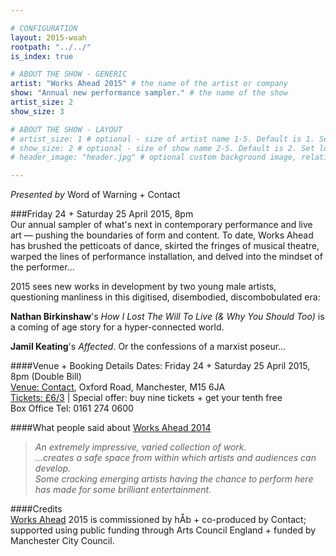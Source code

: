 ```yaml
---

# CONFIGURATION
layout: 2015-woah
rootpath: "../../"
is_index: true

# ABOUT THE SHOW - GENERIC
artist: "Works Ahead 2015" # the name of the artist or company
show: "Annual new performance sampler." # the name of the show
artist_size: 2
show_size: 3

# ABOUT THE SHOW - LAYOUT
# artist_size: 1 # optional - size of artist name 1-5. Default is 1. Set longer names to lower values
# show_size: 2 # optional - size of show name 2-5. Default is 2. Set longer names to lower values
# header_image: "header.jpg" # optional custom background image, relative to current page

---
```

*Presented by* Word of Warning + Contact
         
###Friday 24 + Saturday 25 April 2015, 8pm        
Our annual sampler of what's next in contemporary performance and live art — pushing the boundaries of form and content. To date, Works Ahead has brushed the petticoats of dance, skirted the fringes of musical theatre, warped the lines of performance installation, and delved into the mindset of the performer…

2015 sees new works in development by two young male artists, questioning manliness in this digitised, disembodied, discombobulated era:        
          
**Nathan Birkinshaw**'s *How I Lost The Will To Live (& Why You Should Too)* is a coming of age story for a hyper-connected world.        
        
**Jamil Keating**'s *Affected*. Or the confessions of a marxist poseur…          
        
####Venue + Booking Details
Dates: Friday 24 + Saturday 25 April 2015, 8pm (Double Bill)        
[Venue: Contact](http://contactmcr.com/visit/getting-here), Oxford Road, Manchester, M15 6JA            
[Tickets: £6/3](http://contactmcr.com/whats-on/35092-works-ahead-2015/booking) | Special offer: buy nine tickets + get your tenth free            
Box Office Tel: 0161 274 0600        
        
####What people said about [Works Ahead 2014](/archive/2014-worksahead)      
>*An extremely impressive, varied collection of work.*          
>*…creates a safe space from within which artists and audiences can develop.*          
>*Some cracking emerging artists having the chance to perform here has made for some brilliant entertainment.*        
        
####Credits         
[Works Ahead](/hab/worksahead) 2015 is commissioned by hÅb + co-produced by Contact; supported using public funding through Arts Council England + funded by Manchester City Council.
